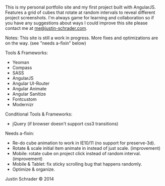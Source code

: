 This is my personal portfolio site and my first project built with AngularJS. Features a grid of cubes that rotate at random intervals to reveal different project screenshots. I'm always game for learning and collaboration so if you have any suggestions about ways I could improve this site please contact me at me@justin-schrader.com.

Notes:
This site is still a work in progress. More fixes and optimizations are on the way. (see "needs a-fixin" below)

Tools & Frameworks:
- Yeoman
- Compass
- SASS
- AngularJS
- Angular UI-Router
- Angular Animate
- Angular Sanitize
- Fontcustom
- Modernizr

Conditional Tools & Frameworks:
- jQuery (if browser doesn't support css3 transitions)

Needs a-fixin:
- Re-do cube animation to work in IE10/11 (no support for preserve-3d).
- Rotate & scale initial item animate in instead of just scale. (improvement)
- Mobile: rotate cube on project click instead of random interval. (improvement)
- Mobile & Tablet: fix sticky scrolling bug that happens randomly.
- Optimize & organize.

Justin Schrader © 2014
